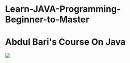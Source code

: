 # Learn-JAVA-Programming-Beginner-to-Master
<h1>Abdul Bari's Course On Java</h1>
<p>
    <img src="https://i.giphy.com/media/scZPhLqaVOM1qG4lT9/giphy.webp" />
</p>